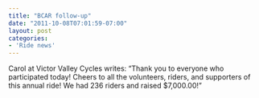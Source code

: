 ```yaml
---
title: "BCAR follow-up"
date: "2011-10-08T07:01:59-07:00"
layout: post
categories:
- 'Ride news'
---
```


Carol at Victor Valley Cycles writes: “Thank you to everyone who participated today! Cheers to all the volunteers, riders, and supporters of this annual ride! We had 236 riders and raised $7,000.00!”